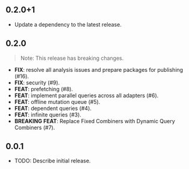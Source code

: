 ## 0.2.0+1

 - Update a dependency to the latest release.

## 0.2.0

> Note: This release has breaking changes.

 - **FIX**: resolve all analysis issues and prepare packages for publishing (#16).
 - **FIX**: security (#9).
 - **FEAT**: prefetching (#8).
 - **FEAT**: implement parallel queries across all adapters (#6).
 - **FEAT**: offline mutation queue (#5).
 - **FEAT**: dependent queries (#4).
 - **FEAT**: infinite queries (#3).
 - **BREAKING** **FEAT**: Replace Fixed Combiners with Dynamic Query Combiners (#7).

## 0.0.1

* TODO: Describe initial release.
